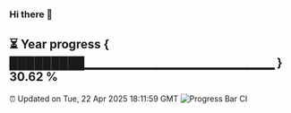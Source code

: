 ### Hi there 👋
⏳ Year progress { █████████▁▁▁▁▁▁▁▁▁▁▁▁▁▁▁▁▁▁▁▁▁ } 30.62 %
---
⏰ Updated on Tue, 22 Apr 2025 18:11:59 GMT
![Progress Bar CI](https://github.com/Moyi321/Moyi321/workflows/Progress%20Bar%20CI/badge.svg)
